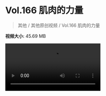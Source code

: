 # Vol.166 肌肉的力量

> 其他 / 其他原创视频 / Vol.166 肌肉的力量

**视频大小**: 45.69 MB

<div class="video"><video src="https://file.hsyhx.top/archive/混乱博物馆/Vol/166.mp4" controls preload>🤔 您的浏览器不支持 video 标签</video></div>